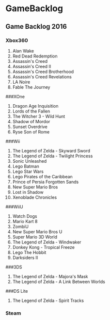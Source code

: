 # GameBacklog
## Game Backlog 2016

### Xbox360
1. Alan Wake
2. Red Dead Redemption
3. Assassin's Creed
4. Assassin's Creed II
5. Assassin's Creed Brotherhood
6. Assassin's Creed Revelations
7. LA Noire
8. Fable The Journey

###XOne
1. Dragon Age Inquisition
2. Lords of the Fallen
3. The Witcher 3 - Wild Hunt
4. Shadow of Mordor
5. Sunset Overdrive
6. Ryse Son of Rome

###Wii
1. The Legend of Zelda - Skyward Sword
2. The Legend of Zelda - Twilight Princess
3. Sonic Unleashed
4. Lego Batman
5. Lego Star Wars
6. Lego Pirates of the Caribbean
7. Prince of Persia Forgotten Sands
8. New Super Mario Bros
9. Lost in Shadow
10. Xenoblade Chronicles

###WiiU
1. Watch Dogs
2. Mario Kart 8
3. ZombiU
4. New Super Mario Bros U
5. Super Mario 3D World
6. The Legend of Zelda - Windwaker
7. Donkey Kong - Tropical Freeze
8. Lego The Hobbit
9. Darksiders II

###3DS
1. The Legend of Zelda - Majora's Mask
2. The Legend of Zelda - A Link Between Worlds

###DS Lite
1. The Legend of Zelda - Spirit Tracks

### Steam
